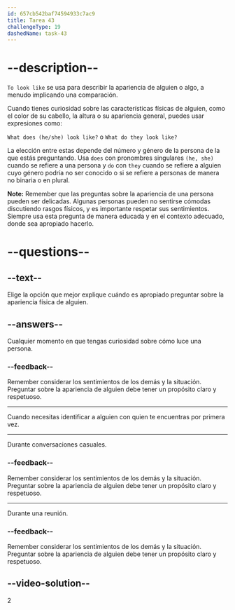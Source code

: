 ```yaml
---
id: 657cb542baf74594933c7ac9
title: Tarea 43
challengeType: 19
dashedName: task-43
---
```


# --description--

`To look like` se usa para describir la apariencia de alguien o algo, a menudo implicando una comparación.

Cuando tienes curiosidad sobre las características físicas de alguien, como el color de su cabello, la altura o su apariencia general, puedes usar expresiones como:

`What does (he/she) look like?` o `What do they look like?`

La elección entre estas depende del número y género de la persona de la que estás preguntando. Usa `does` con pronombres singulares `(he, she)` cuando se refiere a una persona y `do` con `they` cuando se refiere a alguien cuyo género podría no ser conocido o si se refiere a personas de manera no binaria o en plural.

**Note:** Remember que las preguntas sobre la apariencia de una persona pueden ser delicadas. Algunas personas pueden no sentirse cómodas discutiendo rasgos físicos, y es importante respetar sus sentimientos. Siempre usa esta pregunta de manera educada y en el contexto adecuado, donde sea apropiado hacerlo.


# --questions--

## --text--

Elige la opción que mejor explique cuándo es apropiado preguntar sobre la apariencia física de alguien.

## --answers--

Cualquier momento en que tengas curiosidad sobre cómo luce una persona.

### --feedback--

Remember considerar los sentimientos de los demás y la situación. Preguntar sobre la apariencia de alguien debe tener un propósito claro y respetuoso.

---

Cuando necesitas identificar a alguien con quien te encuentras por primera vez.

---

Durante conversaciones casuales.

### --feedback--

Remember considerar los sentimientos de los demás y la situación. Preguntar sobre la apariencia de alguien debe tener un propósito claro y respetuoso.

---

Durante una reunión.

### --feedback--

Remember considerar los sentimientos de los demás y la situación. Preguntar sobre la apariencia de alguien debe tener un propósito claro y respetuoso.

## --video-solution--

2
